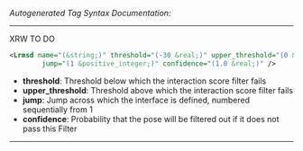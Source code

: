 _Autogenerated Tag Syntax Documentation:_

---
XRW TO DO

```xml
<Lrmsd name="(&string;)" threshold="(-30 &real;)" upper_threshold="(0 &real;)"
        jump="(1 &positive_integer;)" confidence="(1.0 &real;)" />
```

-   **threshold**: Threshold below which the interaction score filter fails
-   **upper_threshold**: Threshold above which the interaction score filter fails
-   **jump**: Jump across which the interface is defined, numbered sequentially from 1
-   **confidence**: Probability that the pose will be filtered out if it does not pass this Filter

---
